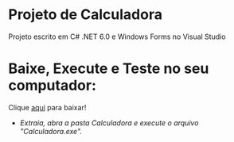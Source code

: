 # Projeto de Calculadora
Projeto escrito em C# .NET 6.0 e Windows Forms no Visual Studio
# Baixe, Execute e Teste no seu computador:
Clique [aqui](https://github.com/Nxages/projeto-calculadora/raw/master/Calculadora.rar) para baixar!
- *Extraia, abra a pasta Calculadora e execute o arquivo "Calculadora.exe".*
